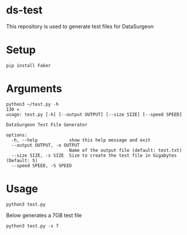 # ds-test
This repository is used to generate test files for DataSurgeon

# Setup
```
pip install Faker
```

# Arguments
```
python3 ~/test.py -h                                                                                                                                                                                                             130 ⨯
usage: test.py [-h] [--output OUTPUT] [--size SIZE] [--speed SPEED]

DataSurgeon Test File Generator

options:
  -h, --help            show this help message and exit
  --output OUTPUT, -o OUTPUT
                        Name of the output file (default: test.txt)
  --size SIZE, -s SIZE  Size to create the test file in Gigabytes (Default: 5)
  --speed SPEED, -S SPEED
```

# Usage
```
python3 test.py
```
Below generates a 7GB test file 
```
python3 test.py -s 7
```
